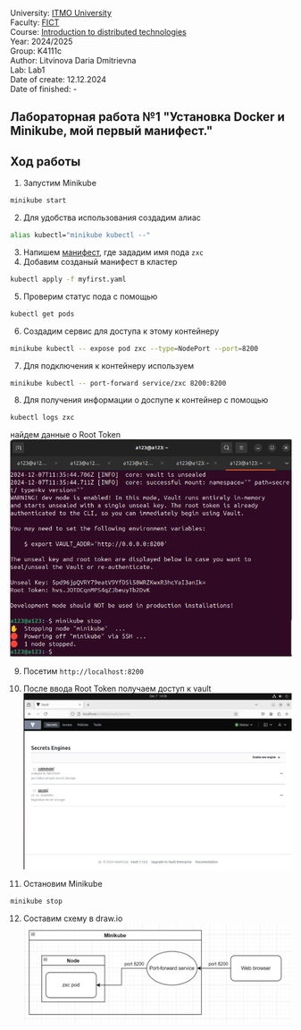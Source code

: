 University: [ITMO University](https://itmo.ru/ru/) \
Faculty: [FICT](https://fict.itmo.ru) \
Course: [Introduction to distributed technologies](https://github.com/itmo-ict-faculty/introduction-to-distributed-technologies) \
Year: 2024/2025 \
Group: K4111c \
Author: Litvinova Daria Dmitrievna \
Lab: Lab1 \
Date of create: 12.12.2024 \
Date of finished: -
## Лабораторная работа №1 "Установка Docker и Minikube, мой первый манифест."
## Ход работы
1) Запустим Minikube
```bash
minikube start
```
2) Для удобства использования создадим алиас
```bash 
alias kubectl="minikube kubectl --"
```
3) Напишем [манифест](myfirst.yml), где зададим имя пода `zxc`
4) Добавим созданый манифест в кластер
```bash 
kubectl apply -f myfirst.yaml
```
5) Проверим статус пода с помощью
```bash
kubectl get pods
```
6) Создадим сервис для доступа к этому контейнеру
```bash
minikube kubectl -- expose pod zxc --type=NodePort --port=8200
```
7) Для подключения к контейнеру используем 
```bash
minikube kubectl -- port-forward service/zxc 8200:8200
 ```
8) Для получения информации о доспупе к контейнер с помощью
```bash
kubectl logs zxc
 ```
найдем данные о Root Token
![image](./images/Root_Token.png)

9) Посетим `http://localhost:8200`

10) После ввода Root Token получаем доступ к vault 
![image](./images/access.png)

12) Остановим Minikube
 ```bash
minikube stop
``` 
12) Составим схему в draw.io
![image](./images/draw_lab1.png)
